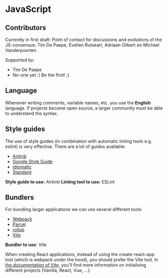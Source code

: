 # JavaScript
## Contributors
Currently in first draft:
Point of contact for discussions and evolutions of the JS-consensus: Tim De Paepe, Evelien Rutseart, Adriaan Gilbert en Michael Vanderpoorten

Supported by:
 - Tim De Paepe
 - No-one yet :) Be the first! ;)

## Language
Whenever writing comments, variable names, etc. you use the **English** language. If projects become open source, a larger community must be able to understand the syntax.

## Style guides
The use of style guides (in combination with automatic linting tools e.g. eslint) is very effective. There are a lot of guides available:

- [Airbnb](https://github.com/airbnb/javascript)
- [Google Style Guide](https://google.github.io/styleguide/jsguide.html)
- [Idiomatic](https://github.com/rwaldron/idiomatic.js/)
- [Standard](https://github.com/standard/standard)

**Style guide to use:** Airbnb
**Linting tool to use:** ESLint

## Bundlers
For bundling larger applications we can use several different tools:

- [Webpack](https://webpack.js.org/)
- [Parcel](https://parceljs.org/)
- [rollup](https://rollupjs.org/guide/en/)
- [Vite](https://vitejs.dev/)

**Bundler to use**: Vite

When creating React applications, instead of using the create-react-app tool (which is webpack under the hood), you should prefer the Vite tool. In [the documentation of Vite](https://vitejs.dev/guide/#scaffolding-your-first-vite-project), you'll find more information on initialising different projects (Vanilla, React, Vue, ...).
